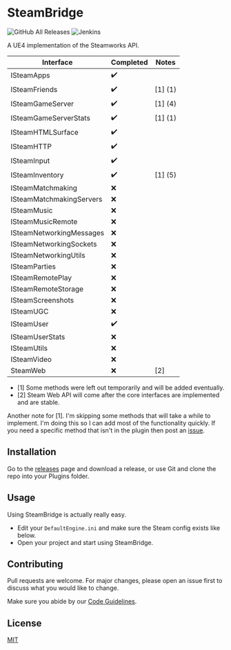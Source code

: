 # SteamBridge

![GitHub All Releases](https://img.shields.io/github/downloads/trdwll/SteamBridge/total?label=total%20downloads&style=flat-square) ![Jenkins](https://img.shields.io/jenkins/build?jobUrl=https%3A%2F%2Fjenkins.trdwll.com%2Fjob%2FSteamBridge%2Fjob%2Fmain%2F&style=flat-square)

A UE4 implementation of the Steamworks API. 

Interface | Completed | Notes |
|---------------|---------------|---------------|
ISteamApps | :heavy_check_mark: | 
ISteamFriends | :heavy_check_mark: | [1] (1) |
ISteamGameServer | :heavy_check_mark: | [1] (4) |
ISteamGameServerStats | :heavy_check_mark: | [1] (1) |
ISteamHTMLSurface | :heavy_check_mark: | 
ISteamHTTP | :heavy_check_mark: | 
ISteamInput | :heavy_check_mark: | 
ISteamInventory | :heavy_check_mark: | [1] (5)
ISteamMatchmaking | :x: | 
ISteamMatchmakingServers | :x: | 
ISteamMusic | :x: | 
ISteamMusicRemote | :x: | 
ISteamNetworkingMessages | :x: | 
ISteamNetworkingSockets | :x: | 
ISteamNetworkingUtils | :x: | 
ISteamParties | :x: | 
ISteamRemotePlay | :x: | 
ISteamRemoteStorage | :x: | 
ISteamScreenshots | :x: | 
ISteamUGC | :x: | 
ISteamUser | :heavy_check_mark: | 
ISteamUserStats | :x: | 
ISteamUtils | :x: | 
ISteamVideo | :x: | 
SteamWeb | :x: | [2] |


- [1] Some methods were left out temporarily and will be added eventually.
- [2] Steam Web API will come after the core interfaces are implemented and are stable. 

Another note for [1]. I'm skipping some methods that will take a while to implement. I'm doing this so I can add most of the functionality quickly. If you need a specific method that isn't in the plugin then post an [issue](https://github.com/trdwll/SteamBridge/issues).


## Installation

Go to the [releases](https://github.com/trdwll/SteamBridge/releases) page and download a release, or use Git and clone the repo into your Plugins folder.


## Usage

Using SteamBridge is actually really easy.

- Edit your `DefaultEngine.ini` and make sure the Steam config exists like below.
- Open your project and start using SteamBridge.


## Contributing
Pull requests are welcome. For major changes, please open an issue first to discuss what you would like to change.

Make sure you abide by our [Code Guidelines](https://github.com/trdwll/SteamBridge/blob/main/CODEGUIDELINES.md).

## License
[MIT](https://choosealicense.com/licenses/mit/)
